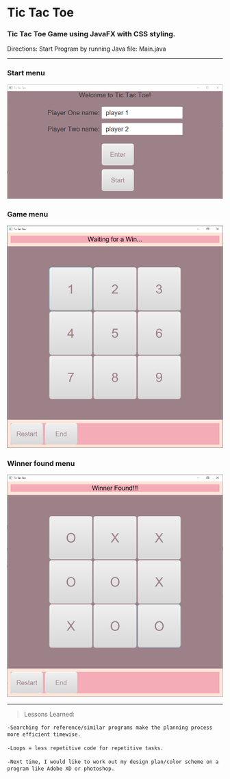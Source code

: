 # Tic Tac Toe

### Tic Tac Toe Game using JavaFX with CSS styling.

Directions: Start Program by running Java file: Main.java
 
------------------------------------------------------------------------
 
 ### Start menu
 ![Tic Tac Toe Game starting screen](src/images/screenShots/firstPG.PNG)
 
 ### Game menu
 ![Tic Tac Toe Game screen](src/images/screenShots/secondPG.PNG)
 
 ### Winner found menu
 ![Tic Tac Toe Game winner screen](src/images/screenShots/thirdPG.PNG)

 -----------------------------------------------------------------------------------------------

> Lessons Learned:

    -Searching for reference/similar programs make the planning process more efficient timewise.
 
    -Loops = less repetitive code for repetitive tasks. 
 
    -Next time, I would like to work out my design plan/color scheme on a program like Adobe XD or photoshop. 
